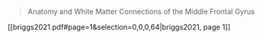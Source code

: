 > Anatomy and White Matter Connections of the Middle Frontal Gyrus

[[briggs2021.pdf#page=1&selection=0,0,0,64|briggs2021, page 1]]

